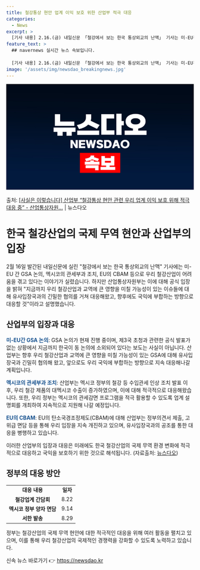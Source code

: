 ```yaml
---
title: 철강통상 현안 업계 이익 보호 위한 산업부 적극 대응
categories:
  - News
excerpt: >
  [기사 내용] 2.16.(금) 내일신문 「철강에서 보는 한국 통상외교의 난맥」 기사는 미-EU간 GSA 논의…
feature_text: >
  ## navernews 실시간 뉴스 속보입니다.

  [기사 내용] 2.16.(금) 내일신문 「철강에서 보는 한국 통상외교의 난맥」 기사는 미-EU간 GSA 논의…
image: '/assets/img/newsdao_breakingnews.jpg'
---
```


![뉴스다오 속보](/assets/img/newsdao_breakingnews.jpg)

<p>출처: <a href="https://newsdao.kr/3176" rel="dofollow">[사실은 이렇습니다] 산업부 “철강통상 현안 관련 우리 업계 이익 보호 위해 적극 대응 중” - 산업통상자원…</a> | 뉴스다오</p>

<h1>한국 철강산업의 국제 무역 현안과 산업부의 입장</h1>

<p data-ke-size="size16">2월 16일 발간된 내일신문에 실린 "철강에서 보는 한국 통상외교의 난맥" 기사에는 미-EU 간 GSA 논의, 멕시코의 관세부과 조치, EU의 CBAM 등으로 우리 철강산업이 어려움을 겪고 있다는 이야기가 실렸습니다. 하지만 산업통상자원부는 이에 대해 공식 입장을 밝혀 "지금까지 우리 철강산업과 교역에 큰 영향을 미칠 가능성이 있는 이슈들에 대해 유사입장국과의 긴밀한 협의를 거쳐 대응해왔고, 향후에도 국익에 부합하는 방향으로 대응할 것"이라고 설명했습니다.</p>

<h2 data-ke-size="size26">산업부의 입장과 대응</h2>
<p><b><span style="color: #1a5490;">미-EU간 GSA 논의</span></b>: GSA 논의가 현재 진행 중이며, 제3국 초청과 관련한 공식 발표가 없는 상황에서 지금까지 한국이 동 논의에 소외되어 있다는 보도는 사실이 아닙니다. 산업부는 향후 우리 철강산업과 교역에 큰 영향을 미칠 가능성이 있는 GSA에 대해 유사입장국과 긴밀히 협의해 왔고, 앞으로도 우리 국익에 부합하는 방향으로 지속 대응해나갈 계획입니다.</p>

<p><b><span style="color: #1a5490;">멕시코의 관세부과 조치</span></b>: 산업부는 멕시코 정부의 철강 등 수입관세 인상 조치 발표 이후, 우리 철강 제품의 대멕시코 수출이 증가하였으며, 이에 대해 적극적으로 대응해왔습니다. 또한, 우리 정부는 멕시코의 관세감면 프로그램을 적극 활용할 수 있도록 업계 설명회를 개최하여 지속적으로 지원해 나갈 예정입니다.</p>

<p><b><span style="color: #1a5490;">EU의 CBAM</span></b>: EU의 탄소국경조정제도(CBAM)에 대해 산업부는 정부의견서 제출, 고위급 면담 등을 통해 우리 입장을 지속 개진하고 있으며, 유사입장국과의 공조를 통한 대응을 병행하고 있습니다.</p>

<p>이러한 산업부의 입장과 대응은 미래에도 한국 철강산업의 국제 무역 환경 변화에 적극적으로 대응하고 국익을 보호하기 위한 것으로 해석됩니다. (자료출처: <a href="https://newsdao.kr/3176">뉴스다오</a>)</p>

<h2 data-ke-size="size26">정부의 대응 방안</h2>
<table>
	<tbody>
		<tr>
			<td style="text-align: center; height: 17px;"><b>대응 내용</b></td>
			<td style="text-align: center; height: 17px;"><b>일자</b></td>
		</tr>
		<tr>
			<td style="text-align: center; height: 17px;"><b>철강업계 간담회</b></td>
			<td style="text-align: center; height: 17px;">8.22</td>
		</tr>
		<tr>
			<td style="text-align: center; height: 17px;"><b>멕시코 정부 양자 면담</b></td>
			<td style="text-align: center; height: 17px;">9.14</td>
		</tr>
		<tr>
			<td style="text-align: center; height: 17px;"><b>서한 발송</b></td>
			<td style="text-align: center; height: 17px;">8.29</td>
		</tr>
	</tbody>
</table>

<p>정부는 철강산업의 국제 무역 현안에 대한 적극적인 대응을 위해 여러 활동을 펼치고 있으며, 이를 통해 우리 철강산업의 국제적인 경쟁력을 강화할 수 있도록 노력하고 있습니다.</p> 

신속 뉴스 바로가기 👉 <a href="https://newsdao.kr" rel="dofollow">https://newsdao.kr</a>


